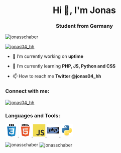 <h1 align="center">Hi 👋, I'm Jonas</h1>
<h3 align="center">Student from Germany</h3>

<p align="left"> <img src="https://komarev.com/ghpvc/?username=jonasschaber&label=Profile%20views&color=0e75b6&style=flat" alt="jonasschaber" /> </p>

<p align="left"> <a href="https://twitter.com/jonas04_hh" target="blank"><img src="https://img.shields.io/twitter/follow/jonas04_hh?logo=twitter&style=for-the-badge" alt="jonas04_hh" /></a> </p>

- 🔭 I’m currently working on **uptime**

- 🌱 I’m currently learning **PHP, JS, Python and CSS**

- 📫 How to reach me **Twitter @jonas04_hh**

<h3 align="left">Connect with me:</h3>
<p align="left">
<a href="https://twitter.com/jonas04_hh" target="blank"><img align="center" src="https://raw.githubusercontent.com/rahuldkjain/github-profile-readme-generator/master/src/images/icons/Social/twitter.svg" alt="jonas04_hh" height="30" width="40" /></a>
</p>

<h3 align="left">Languages and Tools:</h3>
<p align="left"> <a href="https://www.w3schools.com/css/" target="_blank" rel="noreferrer"> <img src="https://raw.githubusercontent.com/devicons/devicon/master/icons/css3/css3-original-wordmark.svg" alt="css3" width="40" height="40"/> </a> <a href="https://www.w3.org/html/" target="_blank" rel="noreferrer"> <img src="https://raw.githubusercontent.com/devicons/devicon/master/icons/html5/html5-original-wordmark.svg" alt="html5" width="40" height="40"/> </a> <a href="https://developer.mozilla.org/en-US/docs/Web/JavaScript" target="_blank" rel="noreferrer"> <img src="https://raw.githubusercontent.com/devicons/devicon/master/icons/javascript/javascript-original.svg" alt="javascript" width="40" height="40"/> </a> <a href="https://www.php.net" target="_blank" rel="noreferrer"> <img src="https://raw.githubusercontent.com/devicons/devicon/master/icons/php/php-original.svg" alt="php" width="40" height="40"/> </a> <a href="https://www.python.org" target="_blank" rel="noreferrer"> <img src="https://raw.githubusercontent.com/devicons/devicon/master/icons/python/python-original.svg" alt="python" width="40" height="40"/> </a> </p>

<p><img align="left" src="https://github-readme-stats.vercel.app/api?username=JonasSchaber&show_owner&include_all_commits=true&show_icons=true&bg_color=5,e96443,904e95" alt="jonasschaber" /></p>

<p>&nbsp;<img align="center" src="https://github-readme-stats.vercel.app/api/top-langs/?username=JonasSchaber&langs_count=5" alt="jonasschaber" /></p>


<!--- old profile
[![Jonas GitHub stats](https://github-readme-stats.vercel.app/api?username=JonasSchaber&show_owner&include_all_commits=true&show_icons=true&bg_color=5,e96443,904e95)](https://github.com/anuraghazra/github-readme-stats)

[![Top Langs](https://github-readme-stats.vercel.app/api/top-langs/?username=JonasSchaber&langs_count=8)](https://github.com/anuraghazra/github-readme-stats)



<a href="https://github.com/anuraghazra/github-readme-stats">
  <img align="center" src="https://github-readme-stats.vercel.app/api?username=JonasSchaber&show_owner&include_all_commits=true&show_icons=true&bg_color=5,e96443,904e95" />
</a>
<a href="https://github.com/anuraghazra/github-readme-stats">
  <img align="right" src="https://github-readme-stats.vercel.app/api/top-langs/?username=JonasSchaber&langs_count=5" />
</a>

--->
